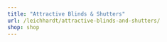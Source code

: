 ```yaml
---
title: "Attractive Blinds & Shutters"
url: /leichhardt/attractive-blinds-and-shutters/
shop: shop
---
```


